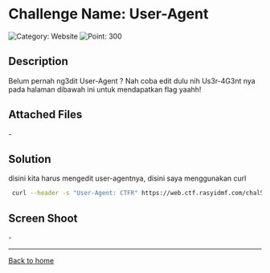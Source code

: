 # Challenge Name: User-Agent

![Category: Website](https://img.shields.io/badge/Category-Website-lightgrey.svg)
![Point: 300](https://img.shields.io/badge/Score-300-brightgreen.svg)

## Description

Belum pernah ng3dit User-Agent ? Nah coba edit dulu nih Us3r-4G3nt nya pada halaman dibawah ini untuk mendapatkan flag yaahh!

## Attached Files

\-

## Solution

disini kita harus mengedit user-agentnya, disini saya menggunakan curl

```bash
 curl --header -s "User-Agent: CTFR" https://web.ctf.rasyidmf.com/chal5/ | awk '/Flag : /{print $3}'
```

## Screen Shoot

\-

---

[Back to home](/CTFR/)

